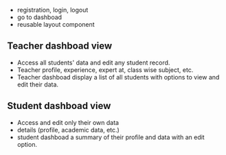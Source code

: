 - registration, login, logout
- go to dashboad
- reusable layout component

## Teacher dashboad view

- Access all students' data and edit any student record.
- Teacher profile, experience, expert at, class wise subject, etc.
- Teacher dashboad display a list of all students with options to view and edit their data.

## Student dashboad view

- Access and edit only their own data
- details (profile, academic data, etc.)
- student dashboad a summary of their profile and data with an edit option.
